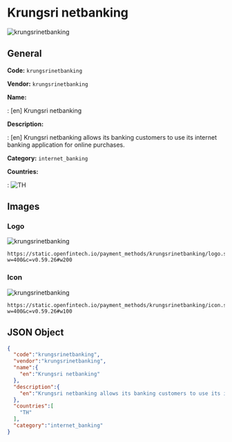 
# Krungsri netbanking 
![krungsrinetbanking](https://static.openfintech.io/payment_methods/krungsrinetbanking/logo.svg?w=400&c=v0.59.26#w200)  

## General 
**Code:** `krungsrinetbanking` 
 
**Vendor:** `krungsrinetbanking` 
 
**Name:**  
 
:	[en] Krungsri netbanking  
 
**Description:**  
 
: [en] Krungsri netbanking allows its banking customers to use its internet banking application for online purchases.  
 
**Category:** `internet_banking` 
 
**Countries:**  
 
:	![TH](https://cdnjs.cloudflare.com/ajax/libs/flag-icon-css/3.3.0/flags/4x3/th.svg#w24)  
 

## Images 

### Logo 
![krungsrinetbanking](https://static.openfintech.io/payment_methods/krungsrinetbanking/logo.svg?w=400&c=v0.59.26#w200)  

```
https://static.openfintech.io/payment_methods/krungsrinetbanking/logo.svg?w=400&c=v0.59.26#w200
```  

### Icon 
![krungsrinetbanking](https://static.openfintech.io/payment_methods/krungsrinetbanking/icon.svg?w=400&c=v0.59.26#w100)  

```
https://static.openfintech.io/payment_methods/krungsrinetbanking/icon.svg?w=400&c=v0.59.26#w100
```  

## JSON Object 

```json
{
  "code":"krungsrinetbanking",
  "vendor":"krungsrinetbanking",
  "name":{
    "en":"Krungsri netbanking"
  },
  "description":{
    "en":"Krungsri netbanking allows its banking customers to use its internet banking application for online purchases."
  },
  "countries":[
    "TH"
  ],
  "category":"internet_banking"
}
```  

